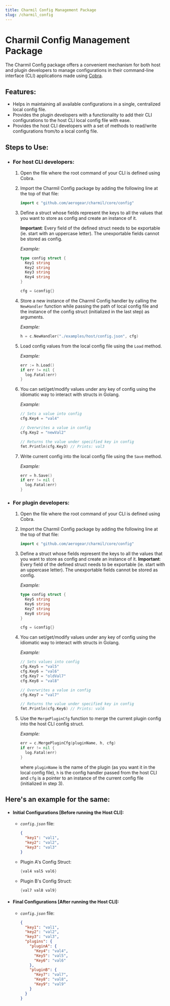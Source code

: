 ```yaml
---
title: Charmil Config Management Package
slug: /charmil_config
---
```


# Charmil Config Management Package

The Charmil Config package offers a convenient mechanism for both host and plugin developers to manage configurations in their command-line interface (CLI) applications made using [Cobra](https://github.com/spf13/cobra).

## Features:

- Helps in maintaining all available configurations in a single, centralized local config file.
- Provides the plugin developers with a functionality to add their CLI configurations to the host CLI local config file with ease.
- Provides the host CLI developers with a set of methods to read/write configurations from/to a local config file.

## Steps to Use:

- ### For host CLI developers:

  1.  Open the file where the root command of your CLI is defined using Cobra.

  2.  Import the Charmil Config package by adding the following line at the top of that file:
      ```go
      import c "github.com/aerogear/charmil/core/config"
      ```
  3.  Define a struct whose fields represent the keys to all the values that you want to store as config and create an instance of it.

      **Important**: Every field of the defined struct needs to be exportable (ie. start with an uppercase letter). The unexportable fields cannot be stored as config.

      _Example:_

      ```go
      type config struct {
        Key1 string
        Key2 string
        Key3 string
        Key4 string
      }

      cfg = &config{}
      ```

  4.  Store a new instance of the Charmil Config handler by calling the `NewHandler` function while passing the path of local config file and the instance of the config struct (initialized in the last step) as arguments.

      _Example:_

      ```go
      h = c.NewHandler("./examples/host/config.json", cfg)
      ```

  5.  Load config values from the local config file using the `Load` method.

      _Example:_

      ```go
      err := h.Load()
      if err != nil {
      	log.Fatal(err)
      }
      ```

  6.  You can set/get/modify values under any key of config using the idiomatic way to interact with structs in Golang.

      _Example:_

      ```go
      // Sets a value into config
      cfg.Key4 = "val4"

      // Overwrites a value in config
      cfg.Key2 = "newVal2"

      // Returns the value under specified key in config
      fmt.Println(cfg.Key3) // Prints: val3
      ```

  7.  Write current config into the local config file using the `Save` method.

      _Example:_

      ```go
      err = h.Save()
      if err != nil {
        log.Fatal(err)
      }
      ```

- ### For plugin developers:

  1.  Open the file where the root command of your CLI is defined using Cobra.

  2.  Import the Charmil Config package by adding the following line at the top of that file:
      ```go
      import c "github.com/aerogear/charmil/core/config"
      ```
  3.  Define a struct whose fields represent the keys to all the values that you want to store as config and create an instance of it.
      **Important**: Every field of the defined struct needs to be exportable (ie. start with an uppercase letter). The unexportable fields cannot be stored as config.

      _Example:_

      ```go
      type config struct {
        Key5 string
        Key6 string
        Key7 string
        Key8 string
      }

      cfg = &config{}
      ```

  4.  You can set/get/modify values under any key of config using the idiomatic way to interact with structs in Golang.

      _Example:_

      ```go
      // Sets values into config
      cfg.Key5 = "val5"
      cfg.Key6 = "val6"
      cfg.Key7 = "oldVal7"
      cfg.Key8 = "val8"

      // Overwrites a value in config
      cfg.Key7 = "val7"

      // Returns the value under specified key in config
      fmt.Println(cfg.Key6) // Prints: val6
      ```

  5.  Use the `MergePluginCfg` function to merge the current plugin config into the host CLI config struct.

      _Example:_

      ```go
      err = c.MergePluginCfg(pluginName, h, cfg)
      if err != nil {
      	log.Fatal(err)
      }
      ```

      where `pluginName` is the name of the plugin (as you want it in the local config file), `h` is the config handler passed from the host CLI and `cfg` is a pointer to an instance of the current config file (initialized in step 3).

## Here's an example for the same:

- #### Initial Configurations [Before running the Host CLI]:

  - _`config.json`_ file:

    ```json
    {
      "key1": "val1",
      "key2": "val2",
      "key3": "val3"
    }
    ```

  - Plugin A's Config Struct:
    ```go
    {val4 val5 val6}
    ```
  - Plugin B's Config Struct:
    ```go
    {val7 val8 val9}
    ```

- #### Final Configurations [After running the Host CLI]:
  - _`config.json`_ file:
    ```json
    {
      "key1": "val1",
      "key2": "val2",
      "key3": "val3",
      "plugins": {
        "pluginA": {
          "Key4": "val4",
          "Key5": "val5",
          "Key6": "val6"
        },
        "pluginB": {
          "Key7": "val7",
          "Key8": "val8",
          "Key9": "val9"
        }
      }
    }
    ```
